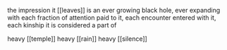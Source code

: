 the impression it [[leaves]] is an ever growing black hole, ever expanding with each fraction of attention paid to it, each encounter entered with it, each kinship it is considered a part of

heavy [[temple]] heavy [[rain]] heavy [[silence]]